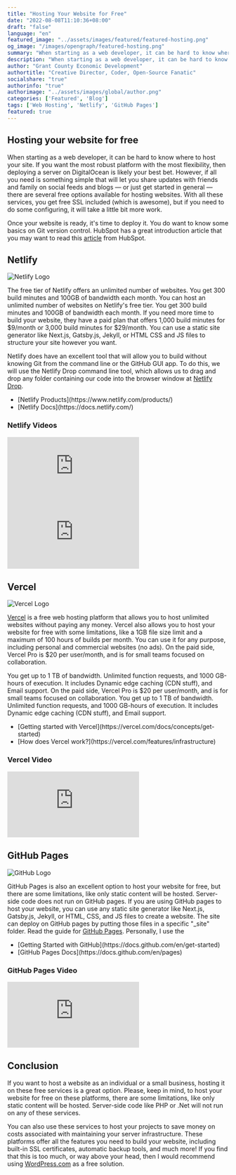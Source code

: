 ```yaml
---
title: "Hosting Your Website for Free"
date: "2022-08-08T11:10:36+08:00"
draft: "false"
language: "en"
featured_image: "../assets/images/featured/featured-hosting.png"
og_image: "/images/opengraph/featured-hosting.png"
summary: "When starting as a web developer, it can be hard to know where to host your site. If you want the most robust platform with the most flexibility, then deploying a server on DigitalOcean is likely your best bet."
description: "When starting as a web developer, it can be hard to know where to host your site. If you want the most robust platform with the most flexibility, then deploying a server on DigitalOcean is likely your best bet."
author: "Grant County Economic Development"
authortitle: "Creative Director, Coder, Open-Source Fanatic"
socialshare: "true"
authorinfo: "true"
authorimage: "../assets/images/global/author.png"
categories: ['Featured', 'Blog']
tags: ['Web Hosting', 'Netlify', 'GitHub Pages']
featured: true
---
```


## Hosting your website for free
When starting as a web developer, it can be hard to know where to host your site. If you want the most robust platform with the most flexibility, then deploying a server on DigitalOcean is likely your best bet. However, if all you need is something simple that will let you share updates with friends and family on social feeds and blogs — or just get started in general — there are several free options available for hosting websites. With all these services, you get free SSL included (which is awesome), but if you need to do some configuring, it will take a little bit more work.

Once your website is ready, it's time to deploy it. You do want to know some basics on Git version control. HubSpot has a great introduction article that you may want to read this <a href="https://product.hubspot.com/blog/git-and-github-tutorial-for-beginners"  rel="noreferrer">article</a> from HubSpot. 

## Netlify
<img src="/images/svg/articles/host-your-website-for-free/netlify-logo-light.svg" alt="Netlify Logo" loading="lazy" class="rounded-2xl" />

The free tier of Netlify offers an unlimited number of websites. You get 300 build minutes and 100GB of bandwidth each month. You can host an unlimited number of websites on Netlify's free tier. You get 300 build minutes and 100GB of bandwidth each month. If you need more time to build your website, they have a paid plan that offers 1,000 build minutes for $9/month or 3,000 build minutes for $29/month. You can use a static site generator like Next.js, Gatsby.js, Jekyll, or HTML CSS and JS files to structure your site however you want.

Netlify does have an excellent tool that will allow you to build without knowing Git from the command line or the GitHub GUI app. To do this, we will use the Netlify Drop command line tool, which allows us to drag and drop any folder containing our code into the browser window at <a href="https://app.netlify.com/drop"  rel="noreferrer">Netlify Drop</a>.

<ul className="list-[square]">
  <li>[Netlify Products](https://www.netlify.com/products/)</li>
  <li>[Netlify Docs](https://docs.netlify.com/)</li>
</ul>

### Netlify Videos

<div class="mb-6 overflow-hidden aspect-w-16 aspect-h-9 rounded-2xl">
  <iframe src="https://www.youtube.com/embed/XG8nJDWu3a0" frameborder="0" allow="accelerometer; autoplay; clipboard-write; encrypted-media; gyroscope; picture-in-picture" allowfullscreen></iframe>
</div>

<div class="mb-6 overflow-hidden aspect-w-16 aspect-h-9 rounded-2xl">
  <iframe src="https://www.youtube.com/embed/etZ9HSUoTPU" frameborder="0" allow="accelerometer; autoplay; clipboard-write; encrypted-media; gyroscope; picture-in-picture" allowfullscreen></iframe>
</div>

## Vercel

<img src="/images/svg/articles/host-your-website-for-free/vercel-logo-light.svg" alt="Vercel Logo" loading="lazy" class="rounded-2xl" />

[Vercel](https://vercel.com/) is a free web hosting platform that allows you to host unlimited websites without paying any money. Vercel also allows you to host your website for free with some limitations, like a 1GB file size limit and a maximum of 100 hours of builds per month. You can use it for any purpose, including personal and commercial websites (no ads). On the paid side, Vercel Pro is $20 per user/month, and is for small teams focused on collaboration.

You get up to 1 TB of bandwidth. Unlimited function requests, and 1000 GB-hours of execution. It includes Dynamic edge caching (CDN stuff), and Email support. On the paid side, Vercel Pro is $20 per user/month, and is for small teams focused on collaboration. You get up to 1 TB of bandwidth. Unlimited function requests, and 1000 GB-hours of execution. It includes Dynamic edge caching (CDN stuff), and Email support.

<ul className="list-[square]">
  <li>[Getting started with Vercel](https://vercel.com/docs/concepts/get-started)</li>
  <li>[How does Vercel work?](https://vercel.com/features/infrastructure)</li>
</ul>

### Vercel Video
<div class="mb-6 overflow-hidden aspect-w-16 aspect-h-9 rounded-2xl">
  <iframe src="https://www.youtube.com/embed/8nTcV6zH7eY" frameborder="0" allow="accelerometer; autoplay; clipboard-write; encrypted-media; gyroscope; picture-in-picture" allowfullscreen></iframe>
</div>

## GitHub Pages

<img src="/images/svg/articles/host-your-website-for-free/github-logo-light.svg" alt="GitHub Logo" loading="lazy" class="rounded-2xl" />

GitHub Pages is also an excellent option to host your website for free, but there are some limitations, like only static content will be hosted. Server-side code does not run on GitHub pages. If you are using GitHub pages to host your website, you can use any static site generator like Next.js, Gatsby.js, Jekyll, or HTML, CSS, and JS files to create a website. The site can deploy on GitHub pages by putting those files in a specific "_site" folder. Read the guide for <a href="https://pages.github.com/"  rel="noreferrer">GitHub Pages</a>. Personally, I use the

<ul className="list-[square]">
  <li>[Getting Started with GitHub](https://docs.github.com/en/get-started)</li>
  <li>[GitHub Pages Docs](https://docs.github.com/en/pages)</li>
</ul>

### GitHub Pages Video
<div class="mb-6 overflow-hidden aspect-w-16 aspect-h-9 rounded-2xl">
  <iframe src="https://www.youtube.com/embed/2MsN8gpT6jY" frameborder="0" allow="accelerometer; autoplay; clipboard-write; encrypted-media; gyroscope; picture-in-picture" allowfullscreen></iframe>
</div>

## Conclusion

If you want to host a website as an individual or a small business, hosting it on these free services is a great option. Please, keep in mind, to host your website for free on these platforms, there are some limitations, like only static content will be hosted. Server-side code like PHP or .Net will not run on any of these services.

You can also use these services to host your projects to save money on costs associated with maintaining your server infrastructure. These platforms offer all the features you need to build your website, including built-in SSL certificates, automatic backup tools, and much more! If you find that this is too much, or way above your head, then I would recommend using <a href="https://wordpress.com"  rel="noreferrer">WordPress.com</a> as a free solution.
